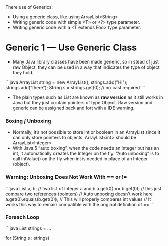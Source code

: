 <div>There use of Generics:</div><div><ul><li>Using a generic class, like using ArrayList&lt;String&gt;</li><li>Writing generic code with simple &lt;T&gt; or &lt;?&gt; type parameter.</li><li>Writing generic code with a &lt;T extends Foo&gt; type parameter.</li></ul></div>
<h1>Generic 1 — Use Generic Class</h1><div><ul><li>Many Java library classes have been made generic, so in stead of just raw Object, they can be used in a way that indicates the type of object they hold.</li></ul></div>
```java
ArrayList<String> string = new ArrayList<String>();
strings.add("Hi");
strings.add("there");
String s = strings.get(0); // no cast required
```
<div><ul><li>The plain types such as List are known as&nbsp;<b>raw version</b>&nbsp;as it still works in Java but they just contain pointers of type Object. Raw version and generic can be assigned back and fort with a IDE warning. &nbsp;</li></ul></div>
<h3>Boxing / Unboxing</h3><div><ul><li>Normally, it’s not possible to store int or boolean in an ArrayList since it can only store pointers to objects. ArrayList&lt;int&gt; should be ArrayList&lt;Integer&gt;</li><li>With Java 5 “auto boxing”, when the code needs an Integer but has an int, it automatically creates the Integer on the fly. “Auto unboxing” is to call intValue() on the fly when int is needed in place of an Integer (object).</li></ul><h3>Warning: Unboxing Does Not Work With == or !=</h3></div>
```java
List<Integer> a, b;     // two list of Integer a and b
a.get(0) == b.get(0);   // this just compare two references (pointers)
                        // Auto unboxing doesn't work here
a.get(0).equals(b.get(0));  // This will properly compares int values
// It works this way to remain compatible with the original definition of ==
```
<h3>Foreach Loop</h3>
```java
List<String> strings = ...

for (String s : strings)
```